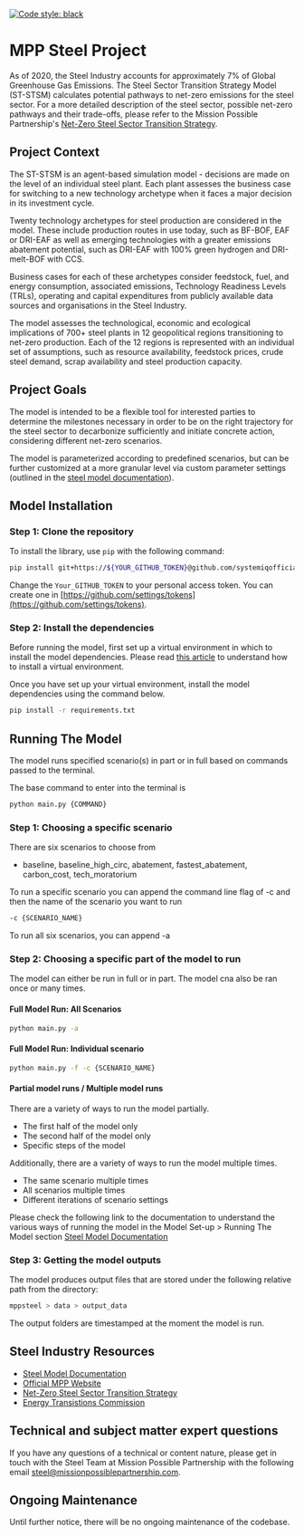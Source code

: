 [![Code style: black](https://img.shields.io/badge/code%20style-black-000000.svg)](https://github.com/psf/black)

# MPP Steel Project

As of 2020, the Steel Industry accounts for approximately 7% of Global Greenhouse Gas Emissions. The Steel Sector Transition Strategy Model (ST-STSM) calculates potential pathways to net-zero emissions for the steel sector. For a more detailed description of the steel sector, possible net-zero pathways and their trade-offs, please refer to the Mission Possible Partnership's [Net-Zero Steel Sector Transition Strategy](https://missionpossiblepartnership.org/wp-content/uploads/2021/10/MPP-Steel-Transition-Strategy-Oct-2021.pdf).

## Project Context

The ST-STSM is an agent-based simulation model - decisions are made on the level of an individual steel plant. Each plant assesses the business case for switching to a new technology archetype when it faces a major decision in its investment cycle.

Twenty technology archetypes for steel production are considered in the model. These include production routes in use today, such as BF-BOF, EAF or DRI-EAF as well as emerging technologies with a greater emissions abatement potential, such as DRI-EAF with 100% green hydrogen and DRI-melt-BOF with CCS.

Business cases for each of these archetypes consider feedstock, fuel, and energy consumption, associated emissions, Technology Readiness Levels (TRLs), operating and capital expenditures from publicly available data sources and organisations in the Steel Industry.

The model assesses the technological, economic and ecological implications of 700+ steel plants in 12 geopolitical regions transitioning to net-zero production. Each of the 12 regions is represented with an individual set of assumptions, such as resource availability, feedstock prices, crude steel demand, scrap availability and steel production capacity.

## Project Goals

The model is intended to be a flexible tool for interested parties to determine the milestones necessary in order to be on the right trajectory for the steel sector to decarbonize sufficiently and initiate concrete action, considering different net-zero scenarios.

The model is parameterized according to predefined scenarios, but can be further customized at a more granular level via custom parameter settings (outlined in the [steel model documentation](https://mpp.gitbook.io/mpp-steel-model/)).

## Model Installation

### Step 1: Clone the repository

To install the library, use `pip` with the following command:

```bash
pip install git+https://${YOUR_GITHUB_TOKEN}@github.com/systemiqofficial/mpp-steel-model.git
```

Change the `Your_GITHUB_TOKEN` to your personal access token. You can create one in [https://github.com/settings/tokens](https://github.com/settings/tokens).

### Step 2: Install the dependencies

Before running the model, first set up a virtual environment in which to install the model dependencies. Please read [this article](https://docs.python-guide.org/dev/virtualenvs) to understand how to install a virtual environment.

Once you have set up your virtual environment, install the model dependencies using the command below.

```bash
pip install -r requirements.txt
```

## Running The Model

The model runs specified scenario(s) in part or in full based on commands passed to the terminal.

The base command to enter into the terminal is

```bash
python main.py {COMMAND}
```

### Step 1: Choosing a specific scenario

There are six scenarios to choose from

- baseline, baseline_high_circ, abatement, fastest_abatement, carbon_cost, tech_moratorium

To run a specific scenario you can append the command line flag of -c and then the name of the scenario you want to run

```bash
-c {SCENARIO_NAME}
```

To run all six scenarios, you can append -a

### Step 2: Choosing a specific part of the model to run

The model can either be run in full or in part. The model cna also be ran once or many times.

#### Full Model Run: All Scenarios

```bash
python main.py -a
```

#### Full Model Run: Individual scenario

```bash
python main.py -f -c {SCENARIO_NAME}
```

#### Partial model runs / Multiple model runs

There are a variety of ways to run the model partially.

- The first half of the model only
- The second half of the model only
- Specific steps of the model

Additionally, there are a variety of ways to run the model multiple times.

- The same scenario multiple times
- All scenarios multiple times
- Different iterations of scenario settings

Please check the following link to the documentation to understand the various ways of running the model in the Model Set-up > Running The Model section [Steel Model Documentation](https://mpp.gitbook.io/mpp-steel-model/)

### Step 3: Getting the model outputs

The model produces output files that are stored under the following relative path from the directory:

```bash
mppsteel > data > output_data
```

The output folders are timestamped at the moment the model is run.

## Steel Industry Resources

- [Steel Model Documentation](https://mpp.gitbook.io/mpp-steel-model/)
- [Official MPP Website](https://missionpossiblepartnership.org/)
- [Net-Zero Steel Sector Transition Strategy](https://missionpossiblepartnership.org/wp-content/uploads/2021/10/MPP-Steel-Transition-Strategy-Oct-2021.pdf)
- [Energy Transistions Commission](https://www.energy-transitions.org/)

## Technical and subject matter expert questions

If you have any questions of a technical or content nature, please get in touch with the Steel Team at Mission Possible Partnership with the following email [steel@missionpossiblepartnership.com](steel@missionpossiblepartnership.com).

## Ongoing Maintenance

Until further notice, there will be no ongoing maintenance of the codebase.
